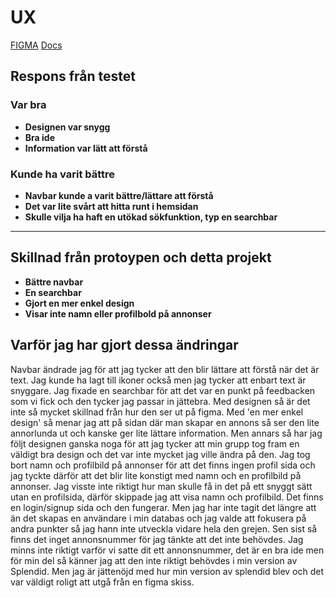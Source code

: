 # UX

[FIGMA](https://www.figma.com/file/jeRWvXsXyBJIRmjVgaRqo5/UX---H%C3%A5llbarhet?node-id=16%3A47)
[Docs](https://docs.google.com/document/d/1_eYZeH841ccdL2JXpq9sIC5XADp3qtj9hZvLC14i3_4/edit?usp=sharing)

## Respons från testet

### Var bra

- **Designen var snygg**
- **Bra ide**
- **Information var lätt att förstå**

### Kunde ha varit bättre

- **Navbar kunde a varit bättre/lättare att förstå**
- **Det var lite svårt att hitta runt i hemsidan**
- **Skulle vilja ha haft en utökad sökfunktion, typ en searchbar**

---------------------------------------------

## Skillnad från protoypen och detta projekt

- **Bättre navbar**
- **En searchbar**
- **Gjort en mer enkel design**
- **Visar inte namn eller profilbold på annonser**

## Varför jag har gjort dessa ändringar

Navbar ändrade jag för att jag tycker att den blir lättare att förstå när det är text. Jag kunde ha lagt till ikoner också men jag tycker att enbart text är snyggare. Jag fixade en searchbar för att det var en punkt på feedbacken som vi fick och den tycker jag passar in jättebra. Med designen så är det inte så mycket skillnad från hur den ser ut på figma. Med 'en mer enkel design' så menar jag att på sidan där man skapar en annons så ser den lite annorlunda ut och kanske ger lite lättare information. Men annars så har jag följt designen ganska noga för att jag tycker att min grupp tog fram en väldigt bra design och det var inte mycket jag ville ändra på den. Jag tog bort namn och profilbild på annonser för att det finns ingen profil sida och jag tyckte därför att det blir lite konstigt med namn och en profilbild på annonser. Jag visste inte riktigt hur man skulle få in det på ett snyggt sätt utan en profilsida, därför skippade jag att visa namn och profilbild. Det finns en login/signup sida och den fungerar. Men jag har inte tagit det längre att än det skapas en användare i min databas och jag valde att fokusera på andra punkter så jag hann inte utveckla vidare hela den grejen. Sen sist så finns det inget annonsnummer för jag tänkte att det inte behövdes. Jag minns inte riktigt varför vi satte dit ett annonsnummer, det är en bra ide men för min del så känner jag att den inte riktigt behövdes i min version av Splendid. Men jag är jättenöjd med hur min version av splendid blev och det var väldigt roligt att utgå från en figma skiss.
